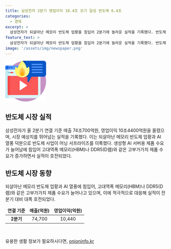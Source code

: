 ```yaml
---
title: 삼성전자 2분기 영업이익 10.4조 조기 달성 반도체 6.4조
categories:
  - 경제
excerpt: >
  삼성전자가 되살아난 메모리 반도체 업황을 힘입어 2분기에 놀라운 실적을 기록했다. 반도체 부문의 영업이익은 6조4500억원으로 전체 영업이익의 절반 이상을 차지했고, 전 분기 대비 대폭 성장했다. 고대역폭 메모리와 DDR5 같은 고부가가치 제품 수요 증가와 생성형 AI 서버용 제품에 대한 적극적 대응이 실적 향상에 기여했다. 이로 인해 삼성전자는 어닝 서프라이즈를 선보였고, 74조700억원의 매출과 10조4400억원의 영업이익을 달성했다. (150자)
feature_text: >
  삼성전자가 되살아난 메모리 반도체 업황을 힘입어 2분기에 놀라운 실적을 기록했다. 반도체 부문의 영업이익은 6조4500억원으로 전체 영업이익의 절반 이상을 차지했고, 전 분기 대비 대폭 성장했다. 고대역폭 메모리와 DDR5 같은 고부가가치 제품 수요 증가와 생성형 AI 서버용 제품에 대한 적극적 대응이 실적 향상에 기여했다. 이로 인해 삼성전자는 어닝 서프라이즈를 선보였고, 74조700억원의 매출과 10조4400억원의 영업이익을 달성했다. (150자)
image: '/assets/img/newspaper.png'
---
```


<p><img src="/assets/img/news.png" alt="rentncar 속보" /></p>

<h2 data-ke-size="size26">반도체 시장 실적</h2>

<p data-ke-size="size16">삼성전자가 올 2분기 연결 기준 매출 74조700억원, 영업이익 10조4400억원을 올렸으며, 시장 예상치를 뛰어넘는 실적을 기록했다. 이는 되살아난 메모리 반도체 업황과 AI 열풍 덕분으로 반도체 사업이 어닝 서프라이즈를 이룩했다. 생성형 AI 서버용 제품 수요가 늘어남에 힘입어 고대역폭 메모리(HBM)나 DDR5(D램)와 같은 고부가가치 제품 수요가 증가하면서 실적이 호전되었다.</p>

<h2 data-ke-size="size26">반도체 시장 동향</h2>

<p data-ke-size="size16">되살아난 메모리 반도체 업황과 AI 열풍에 힘입어, 고대역폭 메모리(HBM)나 DDR5(D램)와 같은 고부가가치 제품 수요가 늘어나고 있으며, 이에 적극적으로 대응해 실적이 전 분기 대비 대폭 호전되었다.</p>

<table>
    <thead>
        <tr>
            <td style="text-align: center; height: 17px;"><b>연결 기준</b></td>
            <td style="text-align: center; height: 17px;"><b>매출(억원)</b></td>
            <td style="text-align: center; height: 17px;"><b>영업이익(억원)</b></td>
        </tr>
    </thead>
    <tbody>
        <tr>
            <td style="text-align: center; height: 17px;"><b>2분기</b></td>
            <td style="text-align: center; height: 17px;">74,700</td>
            <td style="text-align: center; height: 17px;">10,440</td>
        </tr>
    </tbody>
</table>

<p data-ke-size="size16">&nbsp;</p>
유용한 생활 정보가 필요하시다면, <a href="https://onioninfo.kr" rel="dofollow">onioninfo.kr</a>


